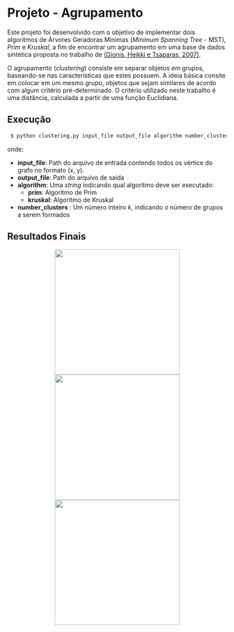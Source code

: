 # Projeto - Agrupamento

Este projeto foi desenvolvido com o objetivo de implementar dois algoritmos de Árvores Geradoras Mínimas (*Mínimum Spanning Tree* - MST), *Prim* e *Kruskal*, a fim de encontrar um agrupamento em uma base de dados sintética proposta no trabalho de [(Gionis, Heikki e Tsaparas, 2007)](http://users.ics.aalto.fi/gionis/ca.pdf).

O agrupamento (*clustering*) consiste em separar objetos em grupos, baseando-se nas características que estes possuem. A ideia básica consite em colocar em um mesmo grupo, objetos que sejam similares de acordo com algum critério pré-determinado. O critério utilizado neste trabalho é uma distância, calculada a partir de uma função Euclidiana.

## Execução
```python
 $ python clustering.py input_file output_file algorithm number_clusters
 ```
 onde:
 * **input_file**: Path do arquivo de entrada contendo todos os vértice do grafo no formato (x, y).
 * **output_file**: Path do arquivo de saída
 * **algorithm**: Uma *string* indicando qual algoritmo deve ser executado:
    + **prim**: Algoritmo de Prim
    + **kruskal**: Algoritmo de Kruskal
 * **number_clusters** : Um número inteiro *k*, indicando o número de grupos a serem formados
 
## Resultados Finais
<p align="center">
  <img src="https://github.com/zabotg/Clusterizacao-MST/blob/master/MST-Completa.png" width="287"/>
  <img src="https://github.com/zabotg/Clusterizacao-MST/blob/master/MST-Clusterizada.png" width="287"/>
  <img src="https://github.com/zabotg/Clusterizacao-MST/blob/master/Clusters.png" width="287"/>
</p>
